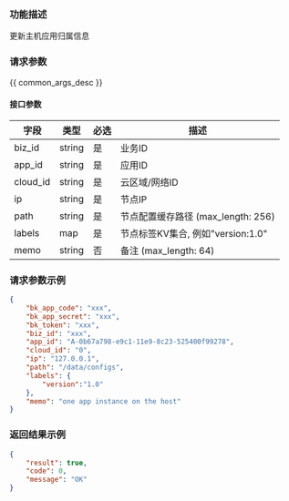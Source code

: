 ### 功能描述

更新主机应用归属信息

### 请求参数

{{ common_args_desc }}

#### 接口参数

| 字段      |  类型     | 必选   |  描述      |
|-----------|-----------|--------|------------|
| biz_id    |  string   | 是     | 业务ID     |
| app_id    |  string   | 是     | 应用ID     |
| cloud_id  |  string   | 是     | 云区域/网络ID   |
| ip        |  string   | 是     | 节点IP   |
| path      |  string   | 是     | 节点配置缓存路径 (max_length: 256) |
| labels    |  map      | 是     | 节点标签KV集合, 例如"version:1.0" |
| memo      |  string   | 否     | 备注 (max_length: 64) |

### 请求参数示例

```json
{
    "bk_app_code": "xxx",
    "bk_app_secret": "xxx",
    "bk_token": "xxx",
    "biz_id": "xxx",
    "app_id": "A-0b67a798-e9c1-11e9-8c23-525400f99278",
    "cloud_id": "0",
    "ip": "127.0.0.1",
    "path": "/data/configs",
    "labels": {
        "version":"1.0"
    },
    "memo": "one app instance on the host"
}
```

### 返回结果示例

```json
{
    "result": true,
    "code": 0,
    "message": "OK"
}
```
